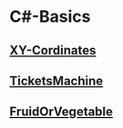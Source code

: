 # C#-Basics
[XY-Cordinates](https://github.com/Zlatko33Kamenov/C-Basics/tree/main/XY-Cordinates)
---------------------------------------------------------------------------------
[TicketsMachine](https://github.com/Zlatko33Kamenov/C-Basics/tree/main/TicketsMachine)
---------------------------------------------------------------------------------
[FruidOrVegetable](https://github.com/Zlatko33Kamenov/C-Basics/tree/main/FruidOrVegetable)
---------------------------------------------------------------------------------
